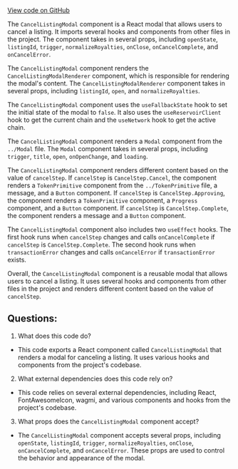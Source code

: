 [View code on GitHub](zoo-labs/zoo/blob/master/ui/src/modal/cancelListing/CancelListingModal.tsx)

The `CancelListingModal` component is a React modal that allows users to cancel a listing. It imports several hooks and components from other files in the project. The component takes in several props, including `openState`, `listingId`, `trigger`, `normalizeRoyalties`, `onClose`, `onCancelComplete`, and `onCancelError`. 

The `CancelListingModal` component renders the `CancelListingModalRenderer` component, which is responsible for rendering the modal's content. The `CancelListingModalRenderer` component takes in several props, including `listingId`, `open`, and `normalizeRoyalties`. 

The `CancelListingModal` component uses the `useFallbackState` hook to set the initial state of the modal to `false`. It also uses the `useReservoirClient` hook to get the current chain and the `useNetwork` hook to get the active chain. 

The `CancelListingModal` component renders a `Modal` component from the `../Modal` file. The `Modal` component takes in several props, including `trigger`, `title`, `open`, `onOpenChange`, and `loading`. 

The `CancelListingModal` component renders different content based on the value of `cancelStep`. If `cancelStep` is `CancelStep.Cancel`, the component renders a `TokenPrimitive` component from the `../TokenPrimitive` file, a message, and a `Button` component. If `cancelStep` is `CancelStep.Approving`, the component renders a `TokenPrimitive` component, a `Progress` component, and a `Button` component. If `cancelStep` is `CancelStep.Complete`, the component renders a message and a `Button` component. 

The `CancelListingModal` component also includes two `useEffect` hooks. The first hook runs when `cancelStep` changes and calls `onCancelComplete` if `cancelStep` is `CancelStep.Complete`. The second hook runs when `transactionError` changes and calls `onCancelError` if `transactionError` exists. 

Overall, the `CancelListingModal` component is a reusable modal that allows users to cancel a listing. It uses several hooks and components from other files in the project and renders different content based on the value of `cancelStep`.
## Questions: 
 1. What does this code do?
- This code exports a React component called `CancelListingModal` that renders a modal for canceling a listing. It uses various hooks and components from the project's codebase.

2. What external dependencies does this code rely on?
- This code relies on several external dependencies, including React, FontAwesomeIcon, wagmi, and various components and hooks from the project's codebase.

3. What props does the `CancelListingModal` component accept?
- The `CancelListingModal` component accepts several props, including `openState`, `listingId`, `trigger`, `normalizeRoyalties`, `onClose`, `onCancelComplete`, and `onCancelError`. These props are used to control the behavior and appearance of the modal.